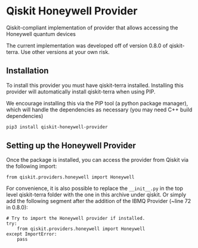 # Qiskit Honeywell Provider

Qiskit-compliant implementation of provider that allows accessing the Honeywell quantum devices

The current implementation was developed off of version 0.8.0 of qiskit-terra. Use other versions at your own risk.

## Installation

To install this provider you must have qiskit-terra installed.
Installing this provider will automatically install qiskit-terra when using PIP.

We encourage installing this via the PIP tool (a python package manager), which will handle the dependencies as necessary (you may need C++ build dependencies)
```bash
pip3 install qiskit-honeywell-provider
```

## Setting up the Honeywell Provider
Once the package is installed, you can access the provider from Qiskit via the following import:

```python3
from qiskit.providers.honeywell import Honeywell
```

For convenience, it is also possible to replace the `__init__.py` in the top level qiskit-terra folder with the one in this archive under qiskit. Or simply add the following segment after the addition of the IBMQ Provider (~line 72 in 0.8.0):

```python3
# Try to import the Honeywell provider if installed.
try:
    from qiskit.providers.honeywell import Honeywell
except ImportError:
    pass
```
